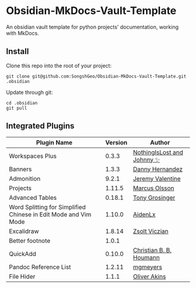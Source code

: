 # Obsidian-MkDocs-Vault-Template

An obsidian vault template for python projects' documentation, working with MkDocs.

## Install

Clone this repo into the root of your project:

```shell
git clone git@github.com:SongshGeo/Obsidian-MkDocs-Vault-Template.git .obsidian
```

Update through git:

```shell
cd .obsidian
git pull
```

<!-- ## Usage -->

<!-- Insert some popular templates: -->

<!-- ## Shortcut keys -->

## Integrated Plugins

| Plugin Name | Version | Author |
| --- | --- | --- |
| Workspaces Plus | 0.3.3 | [NothingIsLost and Johnny ✨](https://github.com/nothingislost) |
| Banners | 1.3.3 | [Danny Hernandez](https://github.com/noatpad) |
| Admonition | 9.2.1 | [Jeremy Valentine]() |
| Projects | 1.11.5 | [Marcus Olsson](https://marcus.se.net) |
| Advanced Tables | 0.18.1 | [Tony Grosinger](https://grosinger.net) |
| Word Splitting for Simplified Chinese in Edit Mode and Vim Mode | 1.10.0 | [AidenLx](https://github.com/AidenLx) |
| Excalidraw | 1.8.14 | [Zsolt Viczian](https://zsolt.blog) |
| Better footnote | 1.0.1 | []() |
| QuickAdd | 0.10.0 | [Christian B. B. Houmann](https://bagerbach.com) |
| Pandoc Reference List | 1.2.11 | [mgmeyers](https://github.com/mgmeyers/obsidian-pandoc-reference-list) |
| File Hider | 1.1.1 | [Oliver Akins](https://github.com/Oliver-Akins) |
